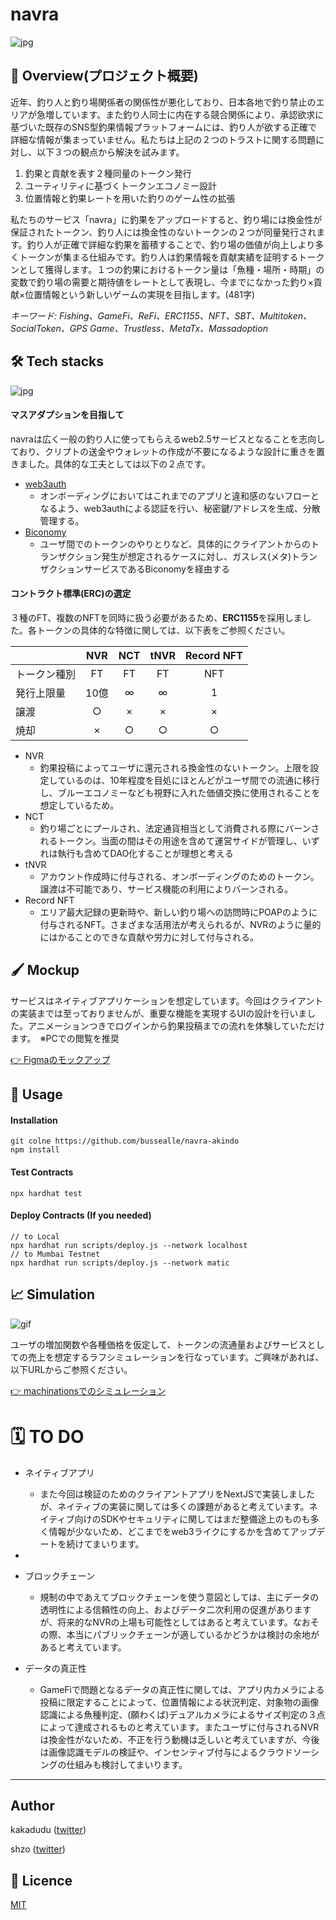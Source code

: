 # navra

![jpg](https://github.com/bussealle/navra-akindo/blob/main/image/navra_top.png)


## 🎣 Overview(プロジェクト概要)
近年、釣り人と釣り場関係者の関係性が悪化しており、日本各地で釣り禁止のエリアが急増しています。また釣り人同士に内在する競合関係により、承認欲求に基づいた既存のSNS型釣果情報プラットフォームには、釣り人が欲する正確で詳細な情報が集まっていません。私たちは上記の２つのトラストに関する問題に対し、以下３つの観点から解決を試みます。

1. 釣果と貢献を表す２種同量のトークン発行
2. ユーティリティに基づくトークンエコノミー設計
3. 位置情報と釣果レートを用いた釣りのゲーム性の拡張
   
私たちのサービス「navra」に釣果をアップロードすると、釣り場には換金性が保証されたトークン、釣り人には換金性のないトークンの２つが同量発行されます。釣り人が正確で詳細な釣果を蓄積することで、釣り場の価値が向上しより多くトークンが集まる仕組みです。釣り人は釣果情報を貢献実績を証明するトークンとして獲得します。１つの釣果におけるトークン量は「魚種・場所・時期」の変数で釣り場の需要と期待値をレートとして表現し、今までになかった釣り×貢献×位置情報という新しいゲームの実現を目指します。(481字)


_キーワード: Fishing、GameFi、ReFi、ERC1155、NFT、SBT、Multitoken、SocialToken、GPS Game、Trustless、MetaTx、Massadoption_

## 🛠 Tech stacks

![jpg](https://github.com/bussealle/navra-akindo/blob/main/image/navra_techstack.jpg)

#### __マスアダプションを目指して__
navraは広く一般の釣り人に使ってもらえるweb2.5サービスとなることを志向しており、クリプトの送金やウォレットの作成が不要になるような設計に重きを置きました。具体的な工夫としては以下の２点です。
- [web3auth](https://web3auth.io/)
  - オンボーディングにおいてはこれまでのアプリと違和感のないフローとなるよう、web3authによる認証を行い、秘密鍵/アドレスを生成、分散管理する。
- [Biconomy](https://www.biconomy.io/)
  - ユーザ間でのトークンのやりとりなど、具体的にクライアントからのトランザクション発生が想定されるケースに対し、ガスレス(メタ)トランザクションサービスであるBiconomyを経由する


#### __コントラクト標準(ERC)の選定__
３種のFT、複数のNFTを同時に扱う必要があるため、**ERC1155**を採用しました。各トークンの具体的な特徴に関しては、以下表をご参照ください。

|  | NVR | NCT | tNVR | Record NFT |
|:---|:---:|:---:|:---:|:---:|
| トークン種別 |FT |FT |FT |NFT |
| 発行上限量 |10億 |∞ |∞ |1 |
| 譲渡 |○ |× |× |× |
| 焼却 |× |○ |○ |○ |

- NVR
  - 釣果投稿によってユーザに還元される換金性のないトークン。上限を設定しているのは、10年程度を目処にほとんどがユーザ間での流通に移行し、ブルーエコノミーなども視野に入れた価値交換に使用されることを想定しているため。
- NCT
  - 釣り場ごとにプールされ、法定通貨相当として消費される際にバーンされるトークン。当面の間はその用途を含めて運営サイドが管理し、いずれは執行も含めてDAO化することが理想と考える
- tNVR
  - アカウント作成時に付与される、オンボーディングのためのトークン。譲渡は不可能であり、サービス機能の利用によりバーンされる。
- Record NFT
  - エリア最大記録の更新時や、新しい釣り場への訪問時にPOAPのように付与されるNFT。さまざまな活用法が考えられるが、NVRのように量的にはかることのできな貢献や労力に対して付与される。




## 🖌 Mockup
サービスはネイティブアプリケーションを想定しています。今回はクライアントの実装までは至っておりませんが、重要な機能を実現するUIの設計を行いました。アニメーションつきでログインから釣果投稿までの流れを体験していただけます。　※PCでの閲覧を推奨

[👉 Figmaのモックアップ](https://www.figma.com/proto/8YqMWlJ3krgnhhh4OzXdRe/navra.fish?page-id=13%3A9&node-id=795%3A11988&viewport=-7234%2C-2636%2C0.28&scaling=scale-down&starting-point-node-id=795%3A11988&show-proto-sidebar=1)

  

## 🔖 Usage
#### Installation
```shell
git colne https://github.com/bussealle/navra-akindo
npm install
```
#### Test Contracts
```shell
npx hardhat test
```
#### Deploy Contracts (If you needed)
```shell
// to Local
npx hardhat run scripts/deploy.js --network localhost
// to Mumbai Testnet
npx hardhat run scripts/deploy.js --network matic
```


## 📈 Simulation
![gif](https://github.com/bussealle/navra-akindo/blob/main/image/navra_machinations.gif)

ユーザの増加関数や各種価格を仮定して、トークンの流通量およびサービスとしての売上を想定するラフシミュレーションを行なっています。ご興味があれば、以下URLからご参照ください。

[👉 machinationsでのシミュレーション](https://my.machinations.io/d/navra-token-economy/bda3d8af414111ed8c2902f943517e50)

# 🗓 TO DO
- ネイティブアプリ
  - また今回は検証のためのクライアントアプリをNextJSで実装しましたが、ネイティブの実装に関しては多くの課題があると考えています。ネイティブ向けのSDKやセキュリティに関してはまだ整備途上のものも多く情報が少ないため、どこまでをweb3ライクにするかを含めてアップデートを続けてまいります。
- 
  
- ブロックチェーン
  - 規制の中であえてブロックチェーンを使う意図としては、主にデータの透明性による信頼性の向上、およびデータ二次利用の促進がありますが、将来的なNVRの上場も可能性としてはあると考えています。なおその際、本当にパブリックチェーンが適しているかどうかは検討の余地があると考えています。  
  

- データの真正性
  - GameFiで問題となるデータの真正性に関しては、アプリ内カメラによる投稿に限定することによって、位置情報による状況判定、対象物の画像認識による魚種判定、(願わくば)デュアルカメラによるサイズ判定の３点によって達成されるものと考えています。またユーザに付与されるNVRは換金性がないため、不正を行う動機は乏しいと考えていますが、今後は画像認識モデルの検証や、インセンティブ付与によるクラウドソーシングの仕組みも検討してまいります。


___
## Author
kakadudu  ([twitter](https://twitter.com/navra))

shzo ([twitter](https://twitter.com/shzo_hara))


## 📙 Licence

[MIT](https://github.com/kotabrog/ft_mini_ls/blob/main/LICENSE)